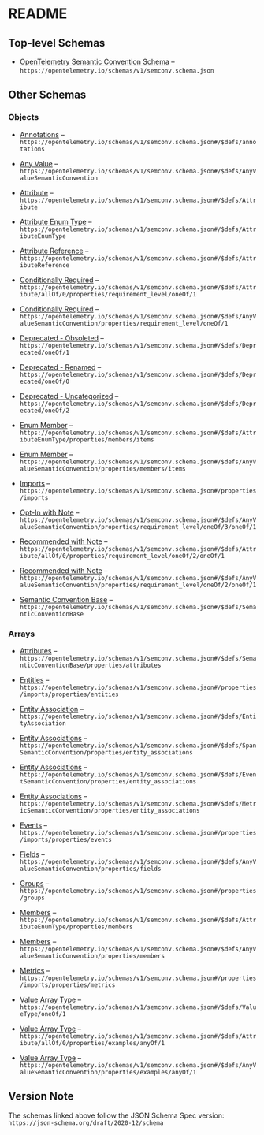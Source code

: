 # README

## Top-level Schemas

* [OpenTelemetry Semantic Convention Schema](./semconv.md "YAML schema for semantic convention generator, use for example with VS Code") – `https://opentelemetry.io/schemas/v1/semconv.schema.json`

## Other Schemas

### Objects

* [Annotations](annotations/README.md "additional annotations for the telemetry object") – `https://opentelemetry.io/schemas/v1/semconv.schema.json#/$defs/annotations`

* [Any Value](any/semconv-opentelemetry-semantic-convention-schema-definitions-any-value.md "An any value of a semantic convention") – `https://opentelemetry.io/schemas/v1/semconv.schema.json#/$defs/AnyValueSemanticConvention`

* [Attribute](attribute/README.md "An attribute of a semantic convention") – `https://opentelemetry.io/schemas/v1/semconv.schema.json#/$defs/Attribute`

* [Attribute Enum Type](attribute/semconv-opentelemetry-semantic-convention-schema-definitions-attribute-enum-type.md "specifies an enumerated type for an attribute") – `https://opentelemetry.io/schemas/v1/semconv.schema.json#/$defs/AttributeEnumType`

* [Attribute Reference](attribute/semconv-opentelemetry-semantic-convention-schema-definitions-attribute-reference.md "Reference to an existing attribute") – `https://opentelemetry.io/schemas/v1/semconv.schema.json#/$defs/AttributeReference`

* [Conditionally Required](attribute/semconv-opentelemetry-semantic-convention-schema-definitions-attribute-allof-attribute-full-specification-properties-requirement-level-oneof-conditionally-required.md "The attribute is conditionally required") – `https://opentelemetry.io/schemas/v1/semconv.schema.json#/$defs/Attribute/allOf/0/properties/requirement_level/oneOf/1`

* [Conditionally Required](any/semconv-opentelemetry-semantic-convention-schema-definitions-any-value-properties-requirement-level-oneof-conditionally-required.md "The any value is conditionally required") – `https://opentelemetry.io/schemas/v1/semconv.schema.json#/$defs/AnyValueSemanticConvention/properties/requirement_level/oneOf/1`

* [Deprecated - Obsoleted](deprecated/semconv-opentelemetry-semantic-convention-schema-definitions-deprecated-oneof-deprecated---obsoleted.md "The telemetry object containing the deprecated field has been obsoleted because it no longer exists and has no valid replacement") – `https://opentelemetry.io/schemas/v1/semconv.schema.json#/$defs/Deprecated/oneOf/1`

* [Deprecated - Renamed](deprecated/semconv-opentelemetry-semantic-convention-schema-definitions-deprecated-oneof-deprecated---renamed.md "The telemetry object containing the deprecated field has been renamed to an existing or a new telemetry object") – `https://opentelemetry.io/schemas/v1/semconv.schema.json#/$defs/Deprecated/oneOf/0`

* [Deprecated - Uncategorized](deprecated/semconv-opentelemetry-semantic-convention-schema-definitions-deprecated-oneof-deprecated---uncategorized.md "The telemetry object containing the deprecated field has been deprecated for complex reasons (split, merge, ") – `https://opentelemetry.io/schemas/v1/semconv.schema.json#/$defs/Deprecated/oneOf/2`

* [Enum Member](attribute/semconv-opentelemetry-semantic-convention-schema-definitions-attribute-enum-type-properties-members-enum-member.md "An enum member of an attribute") – `https://opentelemetry.io/schemas/v1/semconv.schema.json#/$defs/AttributeEnumType/properties/members/items`

* [Enum Member](any/semconv-opentelemetry-semantic-convention-schema-definitions-any-value-properties-members-enum-member.md "An enum member of an attribute") – `https://opentelemetry.io/schemas/v1/semconv.schema.json#/$defs/AnyValueSemanticConvention/properties/members/items`

* [Imports](imports/README.md "import other semantic conventions") – `https://opentelemetry.io/schemas/v1/semconv.schema.json#/properties/imports`

* [Opt-In with Note](any/semconv-opentelemetry-semantic-convention-schema-definitions-any-value-properties-requirement-level-oneof-opt-in-oneof-opt-in-with-note.md "The any value is opt-in") – `https://opentelemetry.io/schemas/v1/semconv.schema.json#/$defs/AnyValueSemanticConvention/properties/requirement_level/oneOf/3/oneOf/1`

* [Recommended with Note](attribute/semconv-opentelemetry-semantic-convention-schema-definitions-attribute-allof-attribute-full-specification-properties-requirement-level-oneof-recommended-oneof-recommended-with-note.md "The attribute is recommended") – `https://opentelemetry.io/schemas/v1/semconv.schema.json#/$defs/Attribute/allOf/0/properties/requirement_level/oneOf/2/oneOf/1`

* [Recommended with Note](any/semconv-opentelemetry-semantic-convention-schema-definitions-any-value-properties-requirement-level-oneof-recommended-oneof-recommended-with-note.md "The any value is recommended") – `https://opentelemetry.io/schemas/v1/semconv.schema.json#/$defs/AnyValueSemanticConvention/properties/requirement_level/oneOf/2/oneOf/1`

* [Semantic Convention Base](semantic/semconv-opentelemetry-semantic-convention-schema-definitions-semantic-convention-base.md "Base of a semantic convention") – `https://opentelemetry.io/schemas/v1/semconv.schema.json#/$defs/SemanticConventionBase`

### Arrays

* [Attributes](semantic/semconv-opentelemetry-semantic-convention-schema-definitions-semantic-convention-base-properties-attributes.md "list of attributes that belong to the semantic convention") – `https://opentelemetry.io/schemas/v1/semconv.schema.json#/$defs/SemanticConventionBase/properties/attributes`

* [Entities](imports/semconv-properties-imports-properties-entities.md "list of imported entity semantic convention IDs") – `https://opentelemetry.io/schemas/v1/semconv.schema.json#/properties/imports/properties/entities`

* [Entity Association](entity/semconv-opentelemetry-semantic-convention-schema-definitions-entity-association.md "list of entity associations") – `https://opentelemetry.io/schemas/v1/semconv.schema.json#/$defs/EntityAssociation`

* [Entity Associations](span/semconv-opentelemetry-semantic-convention-schema-definitions-span-properties-entity-associations.md "list of entity associations") – `https://opentelemetry.io/schemas/v1/semconv.schema.json#/$defs/SpanSemanticConvention/properties/entity_associations`

* [Entity Associations](event/semconv-opentelemetry-semantic-convention-schema-definitions-event-properties-entity-associations.md "list of entity associations") – `https://opentelemetry.io/schemas/v1/semconv.schema.json#/$defs/EventSemanticConvention/properties/entity_associations`

* [Entity Associations](metric/semconv-opentelemetry-semantic-convention-schema-definitions-metric-properties-entity-associations.md "list of entity associations") – `https://opentelemetry.io/schemas/v1/semconv.schema.json#/$defs/MetricSemanticConvention/properties/entity_associations`

* [Events](imports/semconv-properties-imports-properties-events.md "list of imported event semantic convention IDs") – `https://opentelemetry.io/schemas/v1/semconv.schema.json#/properties/imports/properties/events`

* [Fields](any/semconv-opentelemetry-semantic-convention-schema-definitions-any-value-properties-fields.md "when the type is map, this identifies the child (nested) any values associated with the map") – `https://opentelemetry.io/schemas/v1/semconv.schema.json#/$defs/AnyValueSemanticConvention/properties/fields`

* [Groups](groups/README.md "list of semantic conventions") – `https://opentelemetry.io/schemas/v1/semconv.schema.json#/properties/groups`

* [Members](attribute/semconv-opentelemetry-semantic-convention-schema-definitions-attribute-enum-type-properties-members.md "list of enum members") – `https://opentelemetry.io/schemas/v1/semconv.schema.json#/$defs/AttributeEnumType/properties/members`

* [Members](any/semconv-opentelemetry-semantic-convention-schema-definitions-any-value-properties-members.md "when the type is enum, this identifies the enum members") – `https://opentelemetry.io/schemas/v1/semconv.schema.json#/$defs/AnyValueSemanticConvention/properties/members`

* [Metrics](imports/semconv-properties-imports-properties-metrics.md "list of imported metric semantic convention IDs") – `https://opentelemetry.io/schemas/v1/semconv.schema.json#/properties/imports/properties/metrics`

* [Value Array Type](value/semconv-opentelemetry-semantic-convention-schema-definitions-value-type-oneof-value-array-type.md "array of value types") – `https://opentelemetry.io/schemas/v1/semconv.schema.json#/$defs/ValueType/oneOf/1`

* [Value Array Type](attribute/semconv-opentelemetry-semantic-convention-schema-definitions-attribute-allof-attribute-full-specification-properties-examples-anyof-value-array-type.md "array of value types") – `https://opentelemetry.io/schemas/v1/semconv.schema.json#/$defs/Attribute/allOf/0/properties/examples/anyOf/1`

* [Value Array Type](any/semconv-opentelemetry-semantic-convention-schema-definitions-any-value-properties-examples-anyof-value-array-type.md "array of value types") – `https://opentelemetry.io/schemas/v1/semconv.schema.json#/$defs/AnyValueSemanticConvention/properties/examples/anyOf/1`

## Version Note

The schemas linked above follow the JSON Schema Spec version: `https://json-schema.org/draft/2020-12/schema`
